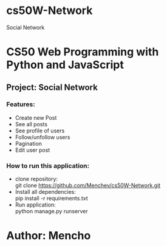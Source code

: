 # cs50W-Network
Social Network

# CS50 Web Programming with Python and JavaScript

## Project: Social Network

### Features:
- Create new Post
- See all posts
- See profile of users
- Follow/unfollow users
- Pagination
- Edit user post

### How to run this application:
- clone repository:\
git clone https://github.com/Menchev/cs50W-Network.git
- Install all dependencies:\
pip install -r requirements.txt
- Run application:\
python manage.py runserver

# Author: Mencho
